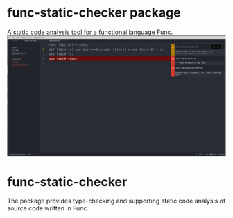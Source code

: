 # func-static-checker package

A static code analysis tool for a functional language Func.
![Funky](https://github.com/katarina-sipos/func-static-checker/blob/master/Untitled.png?raw=true)
# func-static-checker
The package provides type-checking and supporting static code analysis of source code written in Func.
